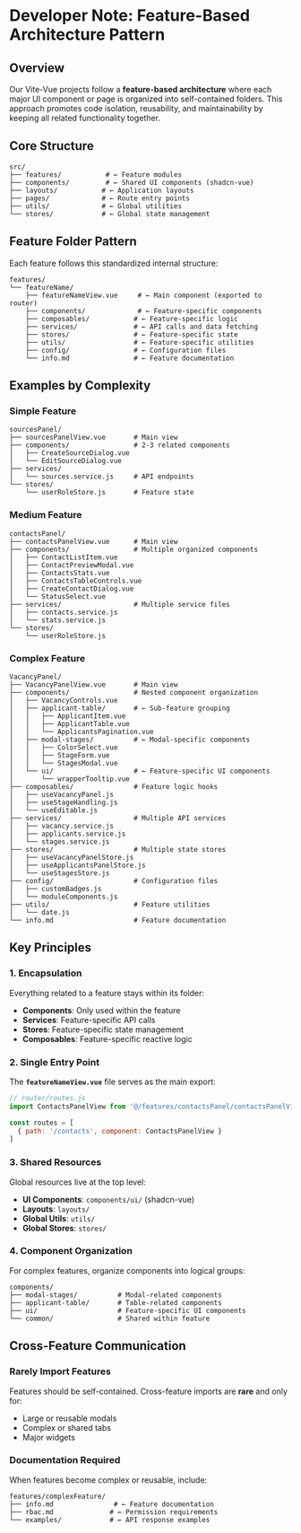 # Developer Note: Feature-Based Architecture Pattern

## Overview

Our Vite-Vue projects follow a **feature-based architecture** where each major UI component or page is organized into self-contained folders. This approach promotes code isolation, reusability, and maintainability by keeping all related functionality together.

## Core Structure

```
src/
├── features/           # ← Feature modules
├── components/         # ← Shared UI components (shadcn-vue)
├── layouts/           # ← Application layouts
├── pages/             # ← Route entry points
├── utils/             # ← Global utilities
└── stores/            # ← Global state management
```

## Feature Folder Pattern

Each feature follows this standardized internal structure:

```
features/
└── featureName/
    ├── featureNameView.vue     # ← Main component (exported to router)
    ├── components/             # ← Feature-specific components
    ├── composables/           # ← Feature-specific logic
    ├── services/              # ← API calls and data fetching
    ├── stores/                # ← Feature-specific state
    ├── utils/                 # ← Feature-specific utilities
    ├── config/                # ← Configuration files
    └── info.md                # ← Feature documentation
```

## Examples by Complexity

### Simple Feature
```
sourcesPanel/
├── sourcesPanelView.vue       # Main view
├── components/                # 2-3 related components
│   ├── CreateSourceDialog.vue
│   └── EditSourceDialog.vue
├── services/
│   └── sources.service.js     # API endpoints
└── stores/
    └── userRoleStore.js       # Feature state
```

### Medium Feature
```
contactsPanel/
├── contactsPanelView.vue      # Main view
├── components/                # Multiple organized components
│   ├── ContactListItem.vue
│   ├── ContactPreviewModal.vue
│   ├── ContactsStats.vue
│   ├── ContactsTableControls.vue
│   ├── CreateContactDialog.vue
│   └── StatusSelect.vue
├── services/                  # Multiple service files
│   ├── contacts.service.js
│   └── stats.service.js
└── stores/
    └── userRoleStore.js
```

### Complex Feature
```
VacancyPanel/
├── VacancyPanelView.vue       # Main view
├── components/                # Nested component organization
│   ├── VacancyControls.vue
│   ├── applicant-table/       # ← Sub-feature grouping
│   │   ├── ApplicantItem.vue
│   │   ├── ApplicantTable.vue
│   │   └── ApplicantsPagination.vue
│   ├── modal-stages/          # ← Modal-specific components
│   │   ├── ColorSelect.vue
│   │   ├── StageForm.vue
│   │   └── StagesModal.vue
│   └── ui/                    # ← Feature-specific UI components
│       └── wrapperTooltip.vue
├── composables/               # Feature logic hooks
│   ├── useVacancyPanel.js
│   ├── useStageHandling.js
│   └── useEditable.js
├── services/                  # Multiple API services
│   ├── vacancy.service.js
│   ├── applicants.service.js
│   └── stages.service.js
├── stores/                    # Multiple state stores
│   ├── useVacancyPanelStore.js
│   ├── useApplicantsPanelStore.js
│   └── useStagesStore.js
├── config/                    # Configuration files
│   ├── customBadges.js
│   └── moduleComponents.js
├── utils/                     # Feature utilities
│   └── date.js
└── info.md                    # Feature documentation
```

## Key Principles

### 1. Encapsulation
Everything related to a feature stays within its folder:
- **Components**: Only used within the feature
- **Services**: Feature-specific API calls
- **Stores**: Feature-specific state management
- **Composables**: Feature-specific reactive logic

### 2. Single Entry Point
The **`featureNameView.vue`** file serves as the main export:
```js
// router/routes.js
import ContactsPanelView from '@/features/contactsPanel/contactsPanelView.vue'

const routes = [
  { path: '/contacts', component: ContactsPanelView }
]
```

### 3. Shared Resources
Global resources live at the top level:
- **UI Components**: `components/ui/` (shadcn-vue)
- **Layouts**: `layouts/`
- **Global Utils**: `utils/`
- **Global Stores**: `stores/`

### 4. Component Organization
For complex features, organize components into logical groups:
```
components/
├── modal-stages/          # Modal-related components
├── applicant-table/       # Table-related components
├── ui/                    # Feature-specific UI components
└── common/                # Shared within feature
```

## Cross-Feature Communication

### Rarely Import Features
Features should be self-contained. Cross-feature imports are **rare** and only for:
- Large or reusable modals
- Complex or shared tabs
- Major widgets

### Documentation Required
When features become complex or reusable, include:
```
features/complexFeature/
├── info.md               # ← Feature documentation
├── rbac.md              # ← Permission requirements
└── examples/            # ← API response examples
```